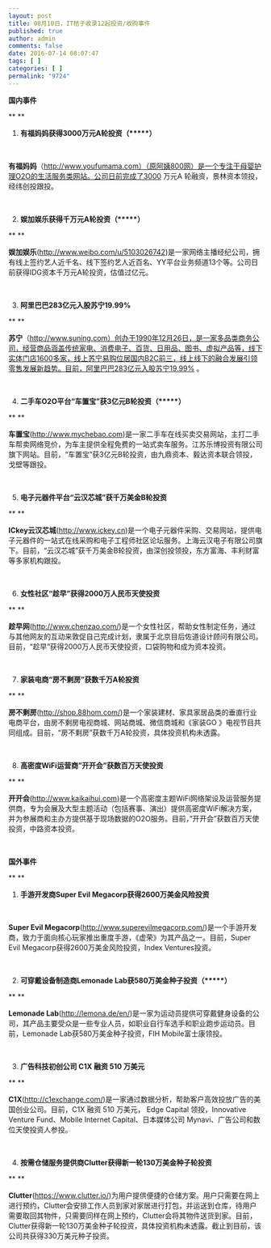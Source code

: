 ```yaml
---
layout: post
title: 08月10日，IT桔子收录12起投资/收购事件
published: true
author: admin
comments: false
date: 2016-07-14 08:07:47
tags: [ ]
categories: [ ]
permalink: "9724"
---
```

**国内事件**

** **

1. **有福妈妈获得3000万元A轮投资（\*****）**

&nbsp;

**有福妈妈**（http://www.youfumama.com）（原阿姨800网）是一个专注于母婴护理O2O的生活服务类网站。公司日前完成了3000 万元A 轮融资，景林资本领投，经纬创投跟投。

&nbsp;

2. **娱加娱乐获得千万元A轮投资（\*****）**

** **

**娱加娱乐**(http://www.weibo.com/u/5103026742)是一家网络主播经纪公司，拥有线上签约艺人近千名、线下签约艺人近百名、YY平台业务频道13个等。公司日前获得IDG资本千万元A轮投资，估值过亿元。

&nbsp;

3. **阿里巴巴283亿元入股苏宁19.99%**

** **

**苏宁**（http://www.suning.com）创办于1990年12月26日，是一家多品类商务公司，经营商品涵盖传统家电、消费电子、百货、日用品、图书、虚拟产品等，线下实体门店1600多家，线上苏宁易购位居国内B2C前三，线上线下的融合发展引领零售发展新趋势。目前，阿里巴巴283亿元入股苏宁19.99% 。

&nbsp;

4. **二手车O2O平台“车置宝”获3亿元B轮投资（\*****）**

** **

**车置宝**(http://www.mychebao.com)是一家二手车在线买卖交易网站，主打二手车帮卖网络竞价，为车主提供全程免费的一站式卖车服务。江苏乐博投资有限公司旗下网站。目前，“车置宝”获3亿元B轮投资，由九鼎资本、毅达资本联合领投，戈壁等跟投。

&nbsp;

5. **电子元器件平台“云汉芯城”获千万美金B轮投资**

** **

**ICkey云汉芯城**(http://www.ickey.cn)是一个电子元器件采购、交易网站，提供电子元器件的一站式在线采购和电子工程师社区论坛服务。上海云汉电子有限公司旗下。目前，“云汉芯城”获千万美金B轮投资，由深创投领投，东方富海、丰利财富等多家机构跟投。

&nbsp;

6. **女性社区“趁早”获得2000万人民币天使投资**

** **

**趁早网**(http://www.chenzao.com/)是一个女性社区，帮助女性制定任务，通过与其他网友的互动来敦促自己完成计划，隶属于北京目后佐道设计顾问有限公司。目前，“趁早”获得2000万人民币天使投资，口袋购物和成为资本投资。

&nbsp;

7. **家装电商“房不剩房”获数千万A轮投资**

** **

**房不剩房**(http://shop.88hom.com/)是一个家装建材、家具家居品类的垂直行业电商平台，由房不剩房电视商城、网站商城、微信商城和《家装GO 》电视节目共同组成。目前，“房不剩房”获数千万A轮投资，具体投资机构未透露。

&nbsp;

8. **高密度WiFi运营商&#8221;开开会&#8221;获数百万天使投资**

** **

**开开会**(http://www.kaikaihui.com)是一个高密度主题WiFi网络架设及运营服务提供商，专为会展及大型主题活动（包括赛事、演出）提供高密度WiFi解决方案，并为参展商和主办方提供基于现场数据的O2O服务。目前，&#8221;开开会&#8221;获数百万天使投资，中路资本投资。

&nbsp;

**国外事件**

** **

1. **手游开发商Super Evil Megacorp获得2600万美金风险投资**

&nbsp;

**Super Evil Megacorp**(http://www.superevilmegacorp.com/)是一个手游开发商，致力于面向核心玩家推出重度手游，《虚荣》为其产品之一。目前，Super Evil Megacorp获得2600万美金风险投资，Index Ventures投资。

&nbsp;

2. **可穿戴设备制造商Lemonade Lab获580万美金种子投资（\*****）**

** **

**Lemonade Lab**(http://lemona.de/en/)是一家为运动员提供可穿戴健身设备的公司，其产品主要受众是一些专业人员，如职业自行车选手和职业跑步运动员。目前，Lemonade Lab获580万美金种子投资，FIH Mobile富士康领投。

&nbsp;

3. **广告科技初创公司 C1X 融资 510 万美元**

** **

**C1X**(http://c1exchange.com/)是一家通过数据分析，帮助客户高效投放广告的美国创业公司。目前，C1X 融资 510 万美元， Edge Capital 领投，Innovative Venture Fund、Mobile Internet Capital、日本媒体公司 Mynavi、广告公司和数位天使投资人参投。

&nbsp;

4. **按需仓储服务提供商Clutter获得新一轮130万美金种子轮投资**

** **

**Clutter**(https://www.clutter.io/)为用户提供便捷的仓储方案。用户只需要在网上进行预约，Clutter会安排工作人员到家对家居进行打包，并运送到仓库，待用户需要取回其物件，只需要同样在网上预约，Clutter会将其物件送货到家。目前，Clutter获得新一轮130万美金种子轮投资，具体投资机构未透露。截止到目前，该公司共获得330万美元种子投资。